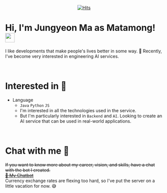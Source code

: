   <div align=center>
	
[![Hits](https://hits.seeyoufarm.com/api/count/incr/badge.svg?url=https%3A%2F%2Fgithub.com%2Fmatamong&count_bg=%236AA4DA&title_bg=%23B4AFAF&icon=&icon_color=%23E7E7E7&title=hits&edge_flat=false)](https://hits.seeyoufarm.com)	
  </div>
  
# Hi, I'm Jungyeon Ma as Matamong! <img src="https://raw.githubusercontent.com/MartinHeinz/MartinHeinz/master/wave.gif" width="30px">
I like developments that make people's lives better in some way. :raised_hands:
Recently, I've become very interested in engineering AI services.

<br>

# Interested in &#128064; 
- Language
  - `Java` `Python` `JS`
  - I'm interested in all the technologies used in the service.
  - But I'm particularly interested in `Backend` and `AI`. Looking to create an AI service that can be used in real-world applications.

<br>

# Chat with me 🤖
~~If you want to know more about my career, vision, and skills, have a chat with the bot I created.~~ <br>
~~[🤖 My Chatbot](https://chat.matamong.dev/)~~ <br>
Currency exchange rates are flexing too hard, so I've put the server on a little vacation for now. 😅
